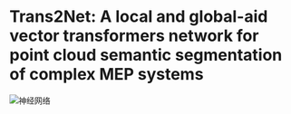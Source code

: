 # Trans2Net: A local and global-aid vector transformers network for point cloud semantic segmentation of complex MEP systems


![神经网络](https://github.com/JingShuju/Trans2Net/assets/103243497/08a675da-8331-4fca-bf96-2805b60bd3a7)

